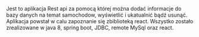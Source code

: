 Jest to aplikacja Rest api za pomocą której można dodać informacje do bazy danych na temat samochodow, wyświetlić i ukatualnić bądź usunąć. Aplikacja powstał w calu zapoznanie się zbiblioteką react. Wszystko zostało zrealizowane w java 8, spring boot, JDBC, remote MySql oraz react.
